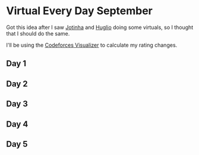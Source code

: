 # Virtual Every Day September

Got this idea after I saw [Jotinha](https://codeforces.com/profile/Jotinha) and [Huglio](https://codeforces.com/profile/huglio) doing some virtuals, so I thought that I should do the same.

I'll be using the [Codeforces Visualizer](https://cfviz.netlify.app/virtual-rating-change.html) to calculate my rating changes.

## Day 1

## Day 2

## Day 3

## Day 4

## Day 5
